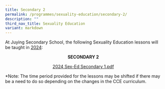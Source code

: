 ```yaml
---
title: Secondary 2
permalink: /programmes/sexuality-education/secondary-2/
description: ""
third_nav_title: Sexuality Education
variant: markdown
---
```

<p>At Juying Secondary School, the following Sexuality Education lessons will be taught in&nbsp;<u>2024</u>:</p>
<p style="text-align: center;"><strong>SECONDARY 2</strong></p>
<p style="text-align: center;"><a href="https://drive.google.com/file/d/1yhDoV8jl48IjIt0ru_qch_h5eaBAOtbL/view?usp=sharing">2024 Sex-Ed Secondary 1.pdf</a></p>
<p>*Note: The time period provided for the lessons may be shifted if there may be a need to do so depending on the changes in the CCE curriculum.</p>